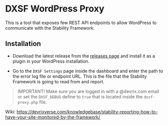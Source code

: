 # DXSF WordPress Proxy

This is a tool that exposes few REST API endpoints to allow WordPress to communicate with the Stability Framework.

## Installation
- Download the latest release from the [releases page](https://github.com/DevriX/dxsf-proxy/releases) and install it as a plugin in your WordPress installation.

- Go to the `DXSF Settings` page inside the dashboard and enter the path to the error log file or endpoint URL. This is the file that the Stability Framework is going to read from and report.
> IMPORTANT! Make sure you are logged in with a @devrix.com email or set the `DXSF_DEBUG` define to `true` that is located inside the `dxsf-proxy.php` file.

Wiki: https://devrixverse.com/knowledgebase/stability-reporting-how-to-have-your-site-monitored-by-the-framework/
